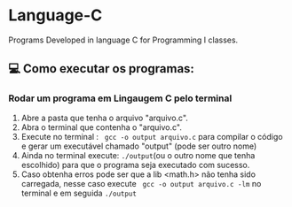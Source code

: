 # Language-C
Programs Developed in language C for Programming I classes.

## 💻 Como executar os programas:

### Rodar um programa em Lingaugem C pelo terminal

1. Abre a pasta que tenha o arquivo "arquivo.c".
2. Abra o terminal que contenha o "arquivo.c".
3. Execute no terminal : ` gcc -o output arquivo.c` para compilar o código e gerar um executável chamado "output" (pode ser outro nome)
4. Ainda no terminal execute: `./output`(ou o outro nome que tenha escolhido) para que o programa seja executado com sucesso.
5. Caso obtenha erros pode ser que a lib <math.h> não tenha sido carregada, nesse caso execute ` gcc -o output arquivo.c -lm` no terminal e em seguida `./output`


